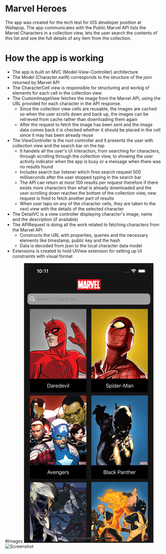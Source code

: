 # Marvel Heroes
The app was created for the tech test for iOS developer position at Wallapop. 
The app communicates with the Public Marvel API lists the Marvel Characters in a collection view,  lets the user search the contents of this list and see the full details of any item from the collection.

# How the app is working
* The app is built on MVC (Model-View-Controller) architecture
* The Model (Character.swift) corresponds to the structure of the json returned by Marvel API
* The CharacterCell view is responsible for structuring and workig of elements for each cell in the collection view
* The CustomImageView fetches the image from the Marvel API, using the URL provided for each character in the API response.
  - Since the collection view cells are reusable, the images are cached so when the user scrolls down and back up, the images can be retrieved from cache rather than downloading them again
  - After the request to fetch the image has been sent and the image data comes back it is checked whether it should be placed in the cell since it may has been already reuse
* The ViewController is the root controller and it presents the user with collection view and the search bar on the top
  - It handels all the user's UI interaction, from searching for characters, through scrolling through the collection view, to showing the user activity indicator when the app is busy or a message when there was no results found
  - Includes search bar listener which fires search request 500 milliseconds after the user stopped typing in the search bar
  - The API can return at most 100 results per request therefore if there exists more characters than what is already downloaded and the user scrolling down reaches the bottom of the collection view, new request is fired to fetch another part of results
  - When user taps on any of the character cells, they are taken to the next view with the details of the selected character
* The DetailVC is a view controller displaying character's image, name and the description (if available)
* The APIRequest is doing all the work related to fetching characters from the Marvel API
  - Constructs the URL with properties, queries and the necessary elements like timestamp, public key and the hash
  - Data is decoded from json to the local character data model
* Extensions is created to hold UIView extension for setting up UI constraints with visual format

#Images
![Screenshot1][1]
![Screenshot][2]






[1]: ./Screenshot1.png
[2]: ./Screenshot.png
